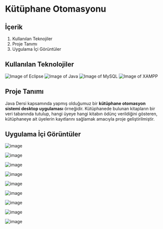 # Kütüphane Otomasyonu

## İçerik

1. Kullanılan Teknojiler
2. Proje Tanımı
3. Uygulama İçi Görüntüler

## Kullanılan Teknolojiler

![Image of Eclipse](https://www.pngkit.com/png/detail/223-2231671_eclipse-is-one-of-the-most-popular-and.png "Eclipse")
![Image of Java](https://yazilimamelesi.files.wordpress.com/2013/03/java_logo.jpg "Java")
![Image of MySQL](https://dataera.com.tr/wp-content/uploads/2018/07/mysql-logo-1.jpg "MySQL")
![Image of XAMPP](https://res.cloudinary.com/practicaldev/image/fetch/s--raOOV4rq--/c_imagga_scale,f_auto,fl_progressive,h_420,q_auto,w_1000/https://dev-to-uploads.s3.amazonaws.com/i/vdsoh7ie716cy3x12b37.png "XAMPP")

## Proje Tanımı

Java Dersi kapsamında yapmış olduğumuz bir **kütüphane otomasyon sistemi desktop uygulaması** örneğidir. Kütüphanede bulunan kitapların bir veri tabanında tutulup, hangi üyeye hangi kitabın ödünç verildiğini gösteren, kütüphaneye ait üyelerin kayıtlarını sağlamak amacıyla proje geliştirilmiştir.

## Uygulama İçi Görüntüler

![image](https://user-images.githubusercontent.com/37263322/116824543-78ca5400-ab93-11eb-9c96-b529abbf6d14.png "Giriş Ekranı")

![image](https://user-images.githubusercontent.com/37263322/116824546-7c5ddb00-ab93-11eb-9df1-6a723523a218.png "Kitap Ekleme")

![image](https://user-images.githubusercontent.com/37263322/116824561-8aabf700-ab93-11eb-8d46-cfdcfecc6c37.png "Kitap Silme")

![image](https://user-images.githubusercontent.com/37263322/116824638-f1c9ab80-ab93-11eb-95ee-d1675ee6b423.png "Kitap Arama")

![image](https://user-images.githubusercontent.com/37263322/116824601-c1820d00-ab93-11eb-8f66-7eb34bcce7a3.png "Kitap Ödünç Verme")

![image](https://user-images.githubusercontent.com/37263322/116824573-9bf50380-ab93-11eb-8215-cd049bc39c71.png "Kitabı Geri Alma")

![image](https://user-images.githubusercontent.com/37263322/116824574-a0212100-ab93-11eb-88d9-7e4d9b5d56b9.png "Üye Ekleme")

![image](https://user-images.githubusercontent.com/37263322/116824585-b16a2d80-ab93-11eb-9f24-de2417d34ac6.png "Üye Arama")

![image](https://user-images.githubusercontent.com/37263322/116824589-b5964b00-ab93-11eb-8d26-b86856b16295.png "Üye Silme")




